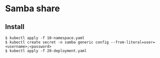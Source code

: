 # Samba share

## Install

```shell
$ kubectl apply -f 10-namespace.yaml
$ kubectl create secret -n samba generic config --from-literal=user=<username>;<password>
$ kubectl apply -f 20-deployment.yaml
```
